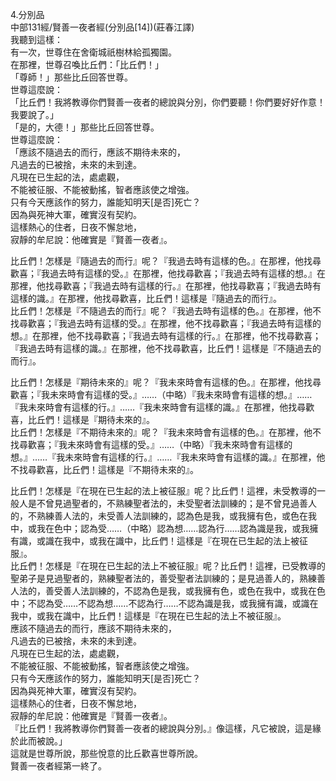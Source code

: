 4.分別品  
中部131經/賢善一夜者經(分別品[14])(莊春江譯)  
我聽到這樣：  
有一次，世尊住在舍衛城祇樹林給孤獨園。  
在那裡，世尊召喚比丘們：「比丘們！」  
「尊師！」那些比丘回答世尊。  
世尊這麼說：  
「比丘們！我將教導你們賢善一夜者的總說與分別，你們要聽！你們要好好作意！我要說了。」  
「是的，大德！」那些比丘回答世尊。  
世尊這麼說：  
「應該不隨過去的而行，應該不期待未來的，  
凡過去的已被捨，未來的未到達。  
凡現在已生起的法，處處觀，  
不能被征服、不能被動搖，智者應該使之增強。  
只有今天應該作的努力，誰能知明天[是否]死亡？  
因為與死神大軍，確實沒有契約。  
這樣熱心的住者，日夜不懈怠地，  
寂靜的牟尼說：他確實是『賢善一夜者』。  
  
比丘們！怎樣是『隨過去的而行』呢？『我過去時有這樣的色。』在那裡，他找尋歡喜；『我過去時有這樣的受。』在那裡，他找尋歡喜；『我過去時有這樣的想。』在那裡，他找尋歡喜；『我過去時有這樣的行。』在那裡，他找尋歡喜；『我過去時有這樣的識。』在那裡，他找尋歡喜，比丘們！這樣是『隨過去的而行』。  
比丘們！怎樣是『不隨過去的而行』呢？『我過去時有這樣的色。』在那裡，他不找尋歡喜；『我過去時有這樣的受。』在那裡，他不找尋歡喜；『我過去時有這樣的想。』在那裡，他不找尋歡喜；『我過去時有這樣的行。』在那裡，他不找尋歡喜；『我過去時有這樣的識。』在那裡，他不找尋歡喜，比丘們！這樣是『不隨過去的而行』。  
  
比丘們！怎樣是『期待未來的』呢？『我未來時會有這樣的色。』在那裡，他找尋歡喜；『我未來時會有這樣的受。』……（中略）『我未來時會有這樣的想。』……『我未來時會有這樣的行。』……『我未來時會有這樣的識。』在那裡，他找尋歡喜，比丘們！這樣是『期待未來的』。  
比丘們！怎樣是『不期待未來的』呢？『我未來時會有這樣的色。』在那裡，他不找尋歡喜；『我未來時會有這樣的受。』……（中略）『我未來時會有這樣的想。』……『我未來時會有這樣的行。』……『我未來時會有這樣的識。』在那裡，他不找尋歡喜，比丘們！這樣是『不期待未來的』。  
  
比丘們！怎樣是『在現在已生起的法上被征服』呢？比丘們！這裡，未受教導的一般人是不曾見過聖者的，不熟練聖者法的，未受聖者法訓練的；是不曾見過善人的，不熟練善人法的，未受善人法訓練的，認為色是我，或我擁有色，或色在我中，或我在色中；認為受……（中略）認為想……認為行……認為識是我，或我擁有識，或識在我中，或我在識中，比丘們！這樣是『在現在已生起的法上被征服』。  
比丘們！怎樣是『在現在已生起的法上不被征服』呢？比丘們！這裡，已受教導的聖弟子是見過聖者的，熟練聖者法的，善受聖者法訓練的；是見過善人的，熟練善人法的，善受善人法訓練的，不認為色是我，或我擁有色，或色在我中，或我在色中；不認為受……不認為想……不認為行……不認為識是我，或我擁有識，或識在我中，或我在識中，比丘們！這樣是『在現在已生起的法上不被征服』。  
應該不隨過去的而行，應該不期待未來的，  
凡過去的已被捨，未來的未到達。  
凡現在已生起的法，處處觀，  
不能被征服、不能被動搖，智者應該使之增強。  
只有今天應該作的努力，誰能知明天[是否]死亡？  
因為與死神大軍，確實沒有契約。  
這樣熱心的住者，日夜不懈怠地，  
寂靜的牟尼說：他確實是『賢善一夜者』。  
『比丘們！我將教導你們賢善一夜者的總說與分別。』像這樣，凡它被說，這是緣於此而被說。」  
這就是世尊所說，那些悅意的比丘歡喜世尊所說。  
賢善一夜者經第一終了。  
  
  
